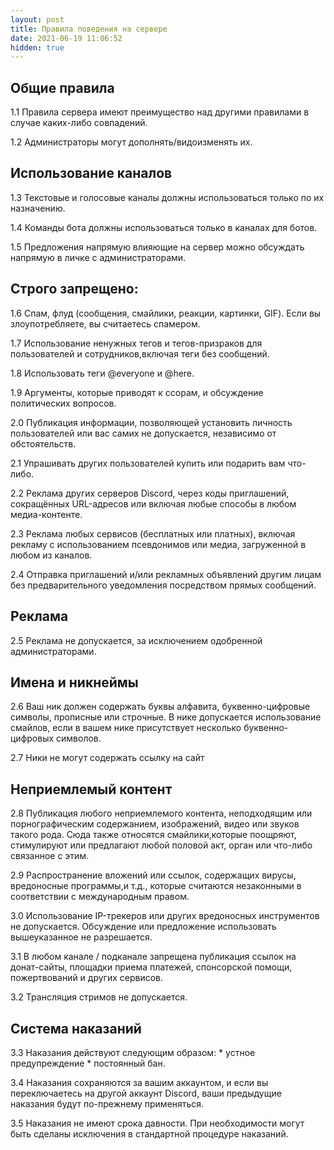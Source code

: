 ```yaml
---
layout: post
title: Правила поведения на сервере
date: 2021-06-19 11:06:52
hidden: true
---
```


## Общие правила

   1.1 Правила сервера имеют преимущество над другими правилами
     в случае каких-либо совпадений.
   
   1.2 Администраторы могут дополнять/видоизменять их.

## Использование каналов

   1.3 Текстовые и голосовые каналы должны использоваться только по их назначению.
   
   1.4 Команды бота должны использоваться только в каналах для ботов.
  
   1.5 Предложения напрямую влияющие на сервер можно обсуждать напрямую
   в личке с администраторами.

## Строго запрещено:

   1.6 Спам, флуд (сообщения, смайлики, реакции, картинки, GIF). Если вы 
    злоупотребляете, вы считаетесь спамером.
   
   1.7 Использование ненужных тегов и тегов-призраков для пользователей
    и сотрудников,включая теги без сообщений.
   
   1.8 Использовать теги @everyone и @here.
   
   1.9 Аргументы, которые приводят к ссорам, и обсуждение политических вопросов.
   
   2.0 Публикация информации, позволяющей установить личность пользователей
    или вас самих не допускается, независимо от обстоятельств.
   
   2.1 Упрашивать других пользователей купить или подарить вам что-либо.
   
   2.2 Реклама других серверов Discord, через коды приглашений,
    сокращённых URL-адресов или включая любые способы в любом медиа-контенте.
  
   2.3 Реклама любых сервисов (бесплатных или платных), включая рекламу с 
    использованием псевдонимов или медиа, загруженной в любом из каналов.
   
   2.4 Отправка приглашений и/или рекламных объявлений другим лицам без 
    предварительного уведомления посредством прямых сообщений.
 
## Реклама

   2.5 Реклама не допускается, за исключением одобренной администраторами.

## Имена и никнеймы

   2.6 Ваш ник должен содержать буквы алфавита, буквенно-цифровые символы,
    прописные или строчные. В нике допускается использование смайлов,
    если в вашем нике присутствует несколько буквенно-цифровых символов.
   
   2.7 Ники не могут содержать ссылку на сайт

## Неприемлемый контент

   2.8 Публикация любого неприемлемого контента, 
    неподходящим или порнографическим содержанием,
    изображений, видео или звуков такого рода. 
    Сюда также относятся смайлики,которые поощряют,
    стимулируют или предлагают любой половой акт,
    орган или что-либо связанное с этим.
  
  2.9 Распространение вложений или ссылок, содержащих вирусы,
    вредоносные программы,и т.д., которые считаются незаконными 
    в соответствии с международным правом.
  
  3.0 Использование IP-трекеров или других вредоносных инструментов
    не допускается.
    Обсуждение или предложение использовать вышеуказанное не разрешается.
   
   3.1 В любом канале / подканале запрещена публикация ссылок на донат-сайты,
    площадки приема платежей, спонсорской помощи, пожертвований и других сервисов.
   
   3.2 Трансляция стримов не допускается.

## Система наказаний

   3.3 Наказания действуют следующим образом:
       * устное предупреждение
       * постоянный бан.
   
   3.4 Наказания сохраняются за вашим аккаунтом, и если вы 
    переключаетесь на другой аккаунт Discord, ваши предыдущие наказания
    будут по-прежнему применяться.
   
   3.5 Наказания не имеют срока давности. При необходимости могут
    быть сделаны исключения в стандартной процедуре наказаний.


